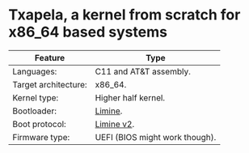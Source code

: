 # Txapela, a kernel from scratch for x86_64 based systems

| Feature              | Type                          |
| -------------------- | ----------------------------- |
| Languages:           |C11 and AT&T assembly.      |
| Target architecture: |x86_64.                        |
| Kernel type:         |Higher half kernel.            |
| Bootloader:          |[Limine](https://github.com/limine-bootloader/limine).|
| Boot protocol:       |[Limine v2](https://github.com/limine-bootloader/limine/blob/v8.x/PROTOCOL.md).|
| Firmware type:       |UEFI (BIOS might work though). |
